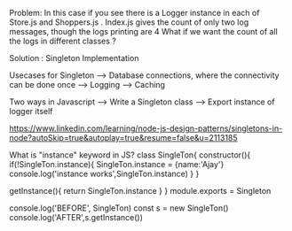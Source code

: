 Problem: In this case if you see there is a Logger instance in each of Store.js and Shoppers.js .
Index.js gives the count of only two log messages, though the logs printing are 4
What if we want the count of all the logs in different classes ?

Solution : Singleton Implementation

Usecases for Singleton
--> Database connections, where the connectivity can be done once
--> Logging
--> Caching

Two ways in Javascript
--> Write a Singleton class
--> Export instance of logger itself

https://www.linkedin.com/learning/node-js-design-patterns/singletons-in-node?autoSkip=true&autoplay=true&resume=false&u=2113185

What is "instance" keyword in JS?
class SingleTon{
constructor(){
if(!SingleTon.instance){
SingleTon.instance = {name:'Ajay'}
console.log('instance works',SingleTon.instance)
}
}

getInstance(){
return SingleTon.instance
}
}
module.exports = Singleton

console.log('BEFORE', SingleTon)
const s = new SingleTon()
console.log('AFTER',s.getInstance())
